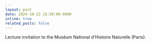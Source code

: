 ```yaml
---
layout: post
date: 2024-10-22 15:59:00-0400
inline: true
related_posts: false
---
```


Lecture invitation to the Muséum National d'Histoire Naturelle (Paris).
